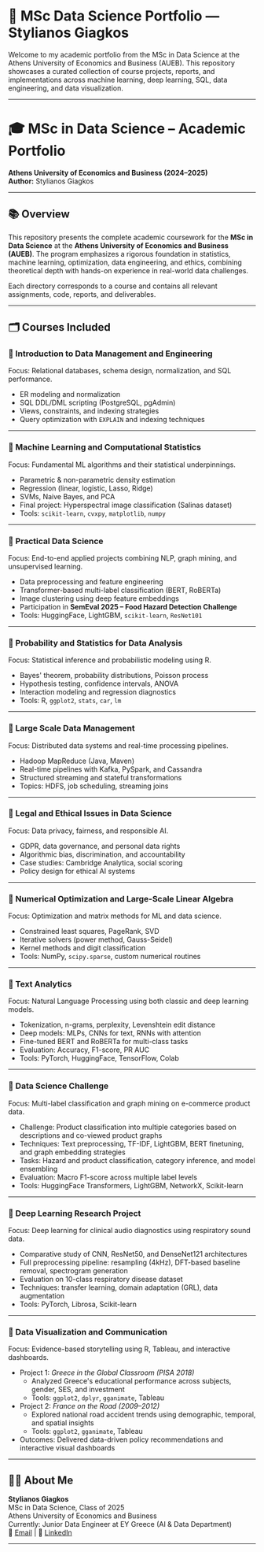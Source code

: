 # 📂 MSc Data Science Portfolio — Stylianos Giagkos

Welcome to my academic portfolio from the MSc in Data Science at the Athens University of Economics and Business (AUEB). This repository showcases a curated collection of course projects, reports, and implementations across machine learning, deep learning, SQL, data engineering, and data visualization.

---

# 🎓 MSc in Data Science – Academic Portfolio  
**Athens University of Economics and Business (2024–2025)**  
**Author:** Stylianos Giagkos 

---

## 📚 Overview

This repository presents the complete academic coursework for the **MSc in Data Science** at the **Athens University of Economics and Business (AUEB)**. The program emphasizes a rigorous foundation in statistics, machine learning, optimization, data engineering, and ethics, combining theoretical depth with hands-on experience in real-world data challenges.

Each directory corresponds to a course and contains all relevant assignments, code, reports, and deliverables.

---

## 🗂️ Courses Included

### 📌 Introduction to Data Management and Engineering  
Focus: Relational databases, schema design, normalization, and SQL performance.  
- ER modeling and normalization  
- SQL DDL/DML scripting (PostgreSQL, pgAdmin)  
- Views, constraints, and indexing strategies  
- Query optimization with `EXPLAIN` and indexing techniques

---

### 📌 Machine Learning and Computational Statistics  
Focus: Fundamental ML algorithms and their statistical underpinnings.  
- Parametric & non-parametric density estimation  
- Regression (linear, logistic, Lasso, Ridge)  
- SVMs, Naive Bayes, and PCA  
- Final project: Hyperspectral image classification (Salinas dataset)  
- Tools: `scikit-learn`, `cvxpy`, `matplotlib`, `numpy`

---

### 📌 Practical Data Science  
Focus: End-to-end applied projects combining NLP, graph mining, and unsupervised learning.  
- Data preprocessing and feature engineering  
- Transformer-based multi-label classification (BERT, RoBERTa)  
- Image clustering using deep feature embeddings  
- Participation in **SemEval 2025 – Food Hazard Detection Challenge**  
- Tools: HuggingFace, LightGBM, `scikit-learn`, `ResNet101`

---

### 📌 Probability and Statistics for Data Analysis  
Focus: Statistical inference and probabilistic modeling using R.  
- Bayes' theorem, probability distributions, Poisson process  
- Hypothesis testing, confidence intervals, ANOVA  
- Interaction modeling and regression diagnostics  
- Tools: R, `ggplot2`, `stats`, `car`, `lm`

---

### 📌 Large Scale Data Management  
Focus: Distributed data systems and real-time processing pipelines.  
- Hadoop MapReduce (Java, Maven)  
- Real-time pipelines with Kafka, PySpark, and Cassandra  
- Structured streaming and stateful transformations  
- Topics: HDFS, job scheduling, streaming joins

---

### 📌 Legal and Ethical Issues in Data Science  
Focus: Data privacy, fairness, and responsible AI.  
- GDPR, data governance, and personal data rights  
- Algorithmic bias, discrimination, and accountability  
- Case studies: Cambridge Analytica, social scoring  
- Policy design for ethical AI systems

---

### 📌 Numerical Optimization and Large-Scale Linear Algebra  
Focus: Optimization and matrix methods for ML and data science.  
- Constrained least squares, PageRank, SVD  
- Iterative solvers (power method, Gauss-Seidel)  
- Kernel methods and digit classification  
- Tools: NumPy, `scipy.sparse`, custom numerical routines

---

### 📌 Text Analytics  
Focus: Natural Language Processing using both classic and deep learning models.  
- Tokenization, n-grams, perplexity, Levenshtein edit distance  
- Deep models: MLPs, CNNs for text, RNNs with attention  
- Fine-tuned BERT and RoBERTa for multi-class tasks  
- Evaluation: Accuracy, F1-score, PR AUC  
- Tools: PyTorch, HuggingFace, TensorFlow, Colab

---

### 📌 Data Science Challenge  
Focus: Multi-label classification and graph mining on e-commerce product data.  
- Challenge: Product classification into multiple categories based on descriptions and co-viewed product graphs  
- Techniques: Text preprocessing, TF-IDF, LightGBM, BERT finetuning, and graph embedding strategies  
- Tasks: Hazard and product classification, category inference, and model ensembling  
- Evaluation: Macro F1-score across multiple label levels  
- Tools: HuggingFace Transformers, LightGBM, NetworkX, Scikit-learn

---

### 📌 Deep Learning Research Project  
Focus: Deep learning for clinical audio diagnostics using respiratory sound data.  
- Comparative study of CNN, ResNet50, and DenseNet121 architectures  
- Full preprocessing pipeline: resampling (4kHz), DFT-based baseline removal, spectrogram generation  
- Evaluation on 10-class respiratory disease dataset  
- Techniques: transfer learning, domain adaptation (GRL), data augmentation  
- Tools: PyTorch, Librosa, Scikit-learn  

---

### 📌 Data Visualization and Communication  
Focus: Evidence-based storytelling using R, Tableau, and interactive dashboards.  
- Project 1: *Greece in the Global Classroom (PISA 2018)*  
  - Analyzed Greece's educational performance across subjects, gender, SES, and investment  
  - Tools: `ggplot2`, `dplyr`, `gganimate`, Tableau  
- Project 2: *France on the Road (2009–2012)*  
  - Explored national road accident trends using demographic, temporal, and spatial insights  
  - Tools: `ggplot2`, `gganimate`, Tableau  
- Outcomes: Delivered data-driven policy recommendations and interactive visual dashboards

---

## 👨‍🎓 About Me
**Stylianos Giagkos**  
MSc in Data Science, Class of 2025  
Athens University of Economics and Business  
Currently: Junior Data Engineer at EY Greece (AI & Data Department)  
📧 [Email](mailto:steliosgiagkos@outlook.com) | 🔗 [LinkedIn](https://linkedin.com/in/steliosgiagkos)

---
